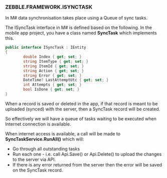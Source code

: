 ﻿
### ZEBBLE.FRAMEWORK.ISYNCTASK

In M# data synchronisation takes place using a Queue of sync tasks.

The ISyncTask interface in M# is defined based on the following. In the mobile app project, you have a class named **SyncTask** which implements this.

```csharp
public interface ISyncTask : IEntity
{
        double Index { get; set; }
        string ItemType { get; set; }
        string ItemId { get; set; }
        string Action { get; set; }
        string Error { get; set; }
        DateTime? LastAttemptUtc { get; set; }
        int Attempts { get; set; }
        bool IsDone { get; set; }
}
```

When a record is saved or deleted in the app, if that record is meant to be uploaded (synced) with the server, then a SyncTask record will be created.

So effectively we will have a queue of tasks waiting to be executed when Internet connection is available.

When internet access is available, a call will be made to **SyncTaskService.RunAll()** which will:

- Go through all outstanding tasks
- Run each one - i.e. call Api.Save() or Api.Delete() to upload the changes to the server via API.
- If there is any error returned from the server then the error will be saved on the SyncTask record.